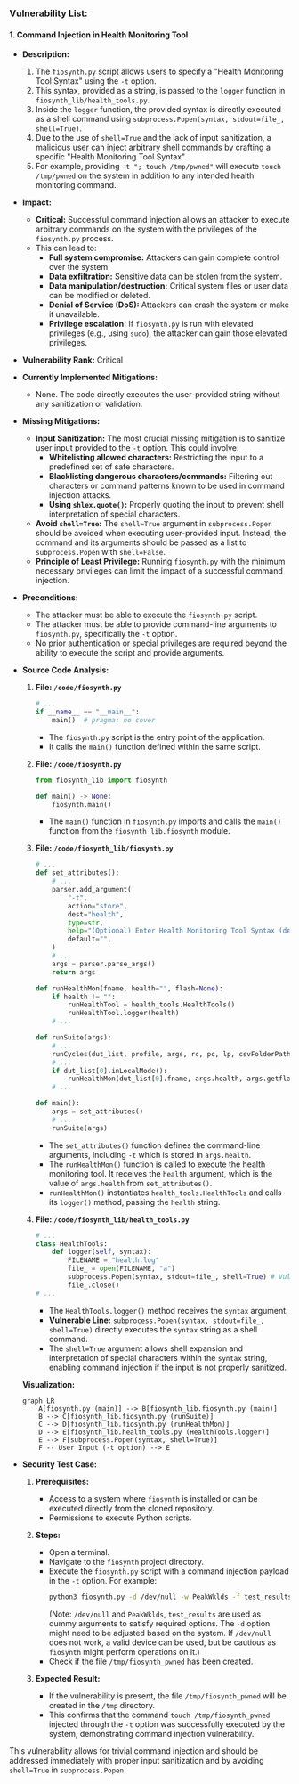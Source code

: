 ### Vulnerability List:

#### 1. Command Injection in Health Monitoring Tool

- **Description:**
    1. The `fiosynth.py` script allows users to specify a "Health Monitoring Tool Syntax" using the `-t` option.
    2. This syntax, provided as a string, is passed to the `logger` function in `fiosynth_lib/health_tools.py`.
    3. Inside the `logger` function, the provided syntax is directly executed as a shell command using `subprocess.Popen(syntax, stdout=file_, shell=True)`.
    4. Due to the use of `shell=True` and the lack of input sanitization, a malicious user can inject arbitrary shell commands by crafting a specific "Health Monitoring Tool Syntax".
    5. For example, providing `-t "; touch /tmp/pwned"` will execute `touch /tmp/pwned` on the system in addition to any intended health monitoring command.

- **Impact:**
    - **Critical:** Successful command injection allows an attacker to execute arbitrary commands on the system with the privileges of the `fiosynth.py` process.
    - This can lead to:
        - **Full system compromise:** Attackers can gain complete control over the system.
        - **Data exfiltration:** Sensitive data can be stolen from the system.
        - **Data manipulation/destruction:**  Critical system files or user data can be modified or deleted.
        - **Denial of Service (DoS):** Attackers can crash the system or make it unavailable.
        - **Privilege escalation:** If `fiosynth.py` is run with elevated privileges (e.g., using `sudo`), the attacker can gain those elevated privileges.

- **Vulnerability Rank:** Critical

- **Currently Implemented Mitigations:**
    - None. The code directly executes the user-provided string without any sanitization or validation.

- **Missing Mitigations:**
    - **Input Sanitization:** The most crucial missing mitigation is to sanitize user input provided to the `-t` option. This could involve:
        - **Whitelisting allowed characters:** Restricting the input to a predefined set of safe characters.
        - **Blacklisting dangerous characters/commands:**  Filtering out characters or command patterns known to be used in command injection attacks.
        - **Using `shlex.quote()`:**  Properly quoting the input to prevent shell interpretation of special characters.
    - **Avoid `shell=True`:**  The `shell=True` argument in `subprocess.Popen` should be avoided when executing user-provided input. Instead, the command and its arguments should be passed as a list to `subprocess.Popen` with `shell=False`.
    - **Principle of Least Privilege:**  Running `fiosynth.py` with the minimum necessary privileges can limit the impact of a successful command injection.

- **Preconditions:**
    - The attacker must be able to execute the `fiosynth.py` script.
    - The attacker must be able to provide command-line arguments to `fiosynth.py`, specifically the `-t` option.
    - No prior authentication or special privileges are required beyond the ability to execute the script and provide arguments.

- **Source Code Analysis:**

    1. **File: `/code/fiosynth.py`**
        ```python
        # ...
        if __name__ == "__main__":
            main()  # pragma: no cover
        ```
        - The `fiosynth.py` script is the entry point of the application.
        - It calls the `main()` function defined within the same script.

    2. **File: `/code/fiosynth.py`**
        ```python
        from fiosynth_lib import fiosynth

        def main() -> None:
            fiosynth.main()
        ```
        - The `main()` function in `fiosynth.py` imports and calls the `main()` function from the `fiosynth_lib.fiosynth` module.

    3. **File: `/code/fiosynth_lib/fiosynth.py`**
        ```python
        # ...
        def set_attributes():
            # ...
            parser.add_argument(
                "-t",
                action="store",
                dest="health",
                type=str,
                help="(Optional) Enter Health Monitoring Tool Syntax (default = )",
                default="",
            )
            # ...
            args = parser.parse_args()
            return args

        def runHealthMon(fname, health="", flash=None):
            if health != "":
                runHealthTool = health_tools.HealthTools()
                runHealthTool.logger(health)
            # ...

        def runSuite(args):
            # ...
            runCycles(dut_list, profile, args, rc, pc, lp, csvFolderPath)
            # ...
            if dut_list[0].inLocalMode():
                runHealthMon(dut_list[0].fname, args.health, args.getflash)
            # ...

        def main():
            args = set_attributes()
            # ...
            runSuite(args)
        ```
        - The `set_attributes()` function defines the command-line arguments, including `-t` which is stored in `args.health`.
        - The `runHealthMon()` function is called to execute the health monitoring tool. It receives the `health` argument, which is the value of `args.health` from `set_attributes()`.
        - `runHealthMon()` instantiates `health_tools.HealthTools` and calls its `logger()` method, passing the `health` string.

    4. **File: `/code/fiosynth_lib/health_tools.py`**
        ```python
        # ...
        class HealthTools:
            def logger(self, syntax):
                FILENAME = "health.log"
                file_ = open(FILENAME, "a")
                subprocess.Popen(syntax, stdout=file_, shell=True) # Vulnerable line
                file_.close()
        # ...
        ```
        - The `HealthTools.logger()` method receives the `syntax` argument.
        - **Vulnerable Line:** `subprocess.Popen(syntax, stdout=file_, shell=True)` directly executes the `syntax` string as a shell command.
        - The `shell=True` argument allows shell expansion and interpretation of special characters within the `syntax` string, enabling command injection if the input is not properly sanitized.

    **Visualization:**

    ```mermaid
    graph LR
        A[fiosynth.py (main)] --> B[fiosynth_lib.fiosynth.py (main)]
        B --> C[fiosynth_lib.fiosynth.py (runSuite)]
        C --> D[fiosynth_lib.fiosynth.py (runHealthMon)]
        D --> E[fiosynth_lib.health_tools.py (HealthTools.logger)]
        E --> F[subprocess.Popen(syntax, shell=True)]
        F -- User Input (-t option) --> E
    ```

- **Security Test Case:**

    1. **Prerequisites:**
        - Access to a system where `fiosynth` is installed or can be executed directly from the cloned repository.
        - Permissions to execute Python scripts.

    2. **Steps:**
        - Open a terminal.
        - Navigate to the `fiosynth` project directory.
        - Execute the `fiosynth.py` script with a command injection payload in the `-t` option. For example:
            ```bash
            python3 fiosynth.py -d /dev/null -w PeakWklds -f test_results -t "; touch /tmp/fiosynth_pwned"
            ```
            (Note: `/dev/null` and `PeakWklds`, `test_results` are used as dummy arguments to satisfy required options. The `-d` option might need to be adjusted based on the system. If `/dev/null` does not work, a valid device can be used, but be cautious as `fiosynth` might perform operations on it.)
        - Check if the file `/tmp/fiosynth_pwned` has been created.

    3. **Expected Result:**
        - If the vulnerability is present, the file `/tmp/fiosynth_pwned` will be created in the `/tmp` directory.
        - This confirms that the command `touch /tmp/fiosynth_pwned` injected through the `-t` option was successfully executed by the system, demonstrating command injection vulnerability.

This vulnerability allows for trivial command injection and should be addressed immediately with proper input sanitization and by avoiding `shell=True` in `subprocess.Popen`.